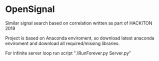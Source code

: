 # OpenSignal
Similar signal search based on correlation written as part of HACKITON 2019

Project is based on Anaconda enviroment, 
so download latest anaconda enviroment and download all 
required/missing libraries.

For infinite server loop run script ".\RunForever.py Server.py"